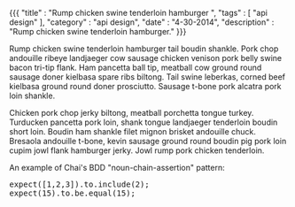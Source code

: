 {{{
  "title" : "Rump chicken swine tenderloin hamburger ",
  "tags" : [ "api design" ],
  "category" : "api design",
  "date" : "4-30-2014",
  "description" : "Rump chicken swine tenderloin hamburger."
}}}

Rump chicken swine tenderloin hamburger tail boudin shankle. Pork chop andouille ribeye landjaeger cow sausage chicken venison pork belly swine bacon tri-tip flank. Ham pancetta ball tip, meatball cow ground round sausage doner kielbasa spare ribs biltong. Tail swine leberkas, corned beef kielbasa ground round doner prosciutto. Sausage t-bone pork alcatra pork loin shankle.

Chicken pork chop jerky biltong, meatball porchetta tongue turkey. Turducken pancetta pork loin, shank tongue landjaeger tenderloin boudin short loin. Boudin ham shankle filet mignon brisket andouille chuck. Bresaola andouille t-bone, kevin sausage ground round boudin pig pork loin cupim jowl flank hamburger jerky. Jowl rump pork chicken tenderloin.

An example of Chai's BDD "noun-chain-assertion" pattern:

<pre>
expect([1,2,3]).to.include(2);
expect(15).to.be.equal(15);
</pre>
